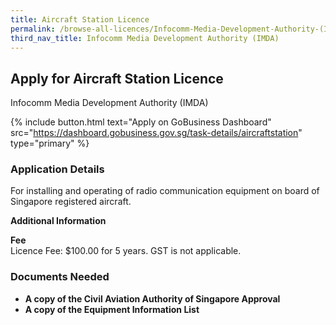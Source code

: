```yaml
---
title: Aircraft Station Licence
permalink: /browse-all-licences/Infocomm-Media-Development-Authority-(IMDA)/Aircraft-Station-Licence
third_nav_title: Infocomm Media Development Authority (IMDA)
---
```


## Apply for Aircraft Station Licence

Infocomm Media Development Authority (IMDA)

{% include button.html text="Apply on GoBusiness Dashboard" src="https://dashboard.gobusiness.gov.sg/task-details/aircraftstation" type="primary" %}

<H3>Application Details</H3>

<p>For installing and operating of radio communication equipment on board of Singapore registered aircraft.</p>

<strong>Additional Information</strong>

<p><strong>Fee</strong><br />Licence Fee: $100.00 for 5 years. GST is not applicable.</p>

<H3>Documents Needed</H3>

<ul>
<li><strong>A copy of the Civil Aviation Authority of Singapore Approval</strong></li>
<li><strong>A copy of the Equipment Information List</strong></li>
</ul>

